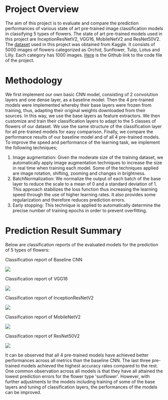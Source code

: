 # Project Overview
The aim of this project is to evaluate and compare the prediction performances of various state of art pre-trained image classification models in classifying 5 types of flowers.
The state of art pre-trained models used in this project are InceptionResNetV2, VGG16, MobileNetV2 and ResNet50V2. The [dataset](https://www.kaggle.com/datasets/kausthubkannan/5-flower-types-classification-dataset) used in this project was obtained from Kaggle. It consists of 5000 images of flowers categorized as Orchid, Sunflower, Tulip, Lotus and Lilly. Each category has 1000 images. [Here](https://github.com/Popseli/Multiclass-Image-Classification-with-Transfer-Learning/blob/main/Flower%20Type%20Classfication%20-%20%20Transfer%20Learning%206%20-%20SGD%20-%20BatchNom.ipynb) is the Github link to the code file of the project.
# Methodology
We first implement our own basic CNN model, consisting of 2 convolution layers and one dense layer, as a baseline model. Then the 4 pre-trained models were implemented whereby their base layers were frozen from training, thus, adapting their original weights downloaded from their sources. In this way, we use the base layers as feature extractors. We then customize and train their classification layers to adapt to the 5 classes of flowers of our dataset. We use the same structure of the classification layer for all pre-trained models for easy comparison. Finally, we compare the performance results of our baseline model and of all 4 pre-trained models. To improve the speed and performance of the learning task, we implement the following techniques;
1. Image augmentation: Given the moderate size of the training dataset, we automatically apply image augmentation techniques to increase the size in real time when training each model. Some of the techniques applied are image rotation, shifting, zooming and changes in brightness.
2. BatchNormalization: We normalize the output of each batch of the base layer to reduce the scale to a mean of 0 and a standard deviation of 1. This approach stabilizes the loss function thus increasing the learning speed through the use of higher learning rates. It also provides some regularization and therefore reduces prediction errors.
3. Early stopping: This technique is applied to automatically determine the precise number of training epochs in order to prevent overfitting.
# Prediction Result Summary 
Below are classification reports of the evaluated models for the prediction of 5 types of flowers:

Classification report of Baseline CNN

![](https://github.com/Popseli/Multiclass-Image-Classification-with-Transfer-Learning/blob/main/Classification%20Report%20-%20CNN.png)

Classification report of VGG16

![](https://github.com/Popseli/Multiclass-Image-Classification-with-Transfer-Learning/blob/main/Classification%20Report%20-%20VGG16.png)

Classification report of InceptionResNetV2

![](https://github.com/Popseli/Multiclass-Image-Classification-with-Transfer-Learning/blob/main/Classification%20Report%20-%20InceptionResNetV2.png)

Classification report of MobileNetV2

![](https://github.com/Popseli/Multiclass-Image-Classification-with-Transfer-Learning/blob/main/Classification%20Report%20-%20MobileNetV2-%204.png)


Classification report of ResNet50V2

![](https://github.com/Popseli/Multiclass-Image-Classification-with-Transfer-Learning/blob/main/Classification%20Report%20-%20ResNet50V2%20-%202.png)

It can be observed that all 4 pre-trained models have achieved better performances across all metrics than the baseline CNN. The last three pre-trained models achieved the highest accuracy rates compared to the rest. One common observation across all models is that they have all attained the lowest prediction errors for the flower type 'sunflower'. However, with further adjustments to the models including training of some of the base layers and tuning of classification layers, the performances of the models can be improved.
